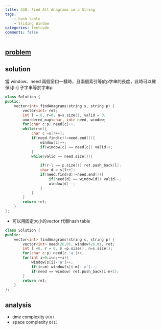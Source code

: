 ```yaml
---
title: 438. Find All Anagrams in a String
tags:  
    - hash table
    - Sliding Window
categories: leetcode
comments: false
---
```



## [problem](https://leetcode.com/problems/find-all-anagrams-in-a-string/)

## solution 
當 window、need 兩個窗口一樣時，且兩個索引等於p字串的長度，此時可以確保s[l:r] 子字串等於字串p

```c++
class Solution {
public:
    vector<int> findAnagrams(string s, string p) {
        vector<int> ret;
        int l = 0, r=0, n=s.size(), valid = 0;
        unordered_map<char, int> need, window;
        for(char c:p) need[c]++;
        while(r<n){
            char c =s[r++];
            if(need.find(c)!=need.end()){
                window[c]++;
                if(window[c] == need[c]) valid++;
            }
            while(valid == need.size()){
                
                if(r-l == p.size()) ret.push_back(l);
                char d = s[l++];
                if(need.find(d)!=need.end()){
                    if(need[d] == window[d]) valid--;
                    window[d]--;
                }
            }
        }
        return ret;
    }
};
```
- 可以用固定大小的vector 代替hash table

```c++
class Solution {
public:
    vector<int> findAnagrams(string s, string p) {
        vector<int> need(26,0), window(26,0), ret;
        int l =0, r = 0, m =p.size(), n=s.size();
        for(char c:p) need[c-'a']++;
        for(int i=0;i<n;++i){
            window[s[i]-'a']++;
            if(i>=m) window[s[i-m]-'a']--;
            if(need == window) ret.push_back(i-m+1);
        }
        return ret;
    }
};
```

## analysis
- time complexity `O(n)`
- space complexity `O(1)`